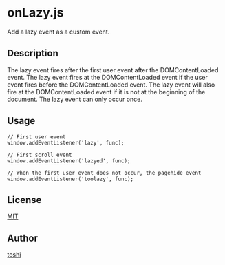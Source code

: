 ﻿onLazy.js
=========

Add a lazy event as a custom event.



## Description
The lazy event fires after the first user event after the DOMContentLoaded event.
The lazy event fires at the DOMContentLoaded event if the user event fires before the DOMContentLoaded event.
The lazy event will also fire at the DOMContentLoaded event if it is not at the beginning of the document.
The lazy event can only occur once.



## Usage

	// First user event
	window.addEventListener('lazy', func);
	
	// First scroll event
	window.addEventListener('lazyed', func);
	
	// When the first user event does not occur, the pagehide event
	window.addEventListener('toolazy', func);



## License
[MIT](https://github.com/k08045kk/onLazy.js/blob/master/LICENSE)



## Author
[toshi](https://github.com/k08045kk)




